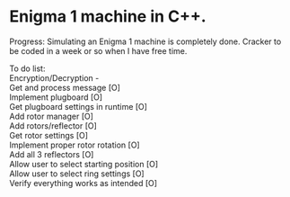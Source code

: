 # Enigma 1 machine in C++.
Progress: Simulating an Enigma 1 machine is completely done. Cracker to be coded in a week or so when I have free time.

To do list:  
Encryption/Decryption -  
Get and process message [O]  
Implement plugboard [O]  
Get plugboard settings in runtime [O]  
Add rotor manager [O]  
Add rotors/reflector [O]  
Get rotor settings [O]  
Implement proper rotor rotation [O]    
Add all 3 reflectors [O]  
Allow user to select starting position [O]  
Allow user to select ring settings [O]  
Verify everything works as intended [O]  
